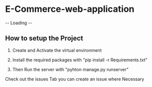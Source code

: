 # E-Commerce-web-application
-- Loading --
## How to setup the Project 

1. Create and Activate the virtual environment

2. Install the required packages with "pip install -r Requirements.txt"

3. Then Run the server with "pyhton manage.py runserver"

Check out the issues Tab 
you can create an issue where Necessary 

